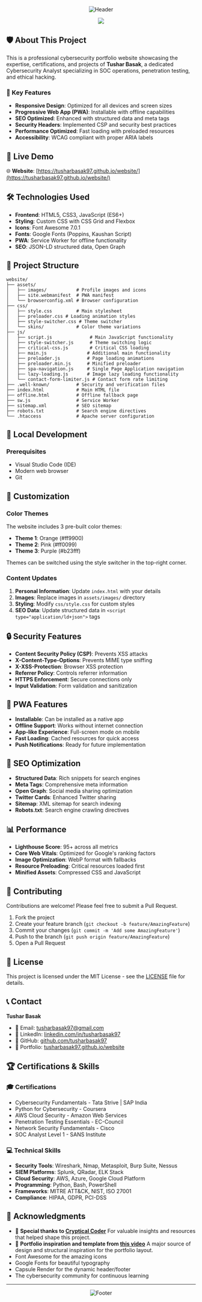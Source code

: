 <!-- Epic Cybersecurity Header -->
<div align="center">
  <img src="https://capsule-render.vercel.app/api?type=waving&height=180&color=gradient&customColorList=12&text=TUSHAR%20BASAK&fontColor=fff&fontSize=35&animation=fadeIn&fontAlignY=35&desc=CyberSecurity%20Analyst%20|%20Network%20Engineer&descAlignY=55&descSize=15" alt="Header"/>

</div>
<div align="center">
  <p>
    <img src="https://readme-typing-svg.herokuapp.com?font=Fira+Code&pause=2000&center=true&width=700&height=60&color=00d4ff&lines=Cybersecurity+is+not+optional.;Hackers+don't+break+in%2C+they+log+in.;Security+is+everyone's+responsibility.;Think+before+you+click.;The+only+secure+system+is+one+that+is+off.;In+God+we+trust%2C+all+others+we+monitor.">
  </p>
</div>

## 🛡️ About This Project

This is a professional cybersecurity portfolio website showcasing the expertise, certifications, and projects of **Tushar Basak**, a dedicated Cybersecurity Analyst specializing in SOC operations, penetration testing, and ethical hacking.

### 🎯 Key Features

- **Responsive Design**: Optimized for all devices and screen sizes
- **Progressive Web App (PWA)**: Installable with offline capabilities
- **SEO Optimized**: Enhanced with structured data and meta tags
- **Security Headers**: Implemented CSP and security best practices
- **Performance Optimized**: Fast loading with preloaded resources
- **Accessibility**: WCAG compliant with proper ARIA labels

## 🚀 Live Demo

🌐 **Website**: [https://tusharbasak97.github.io/website/](https://tusharbasak97.github.io/website/)

## 🛠️ Technologies Used

- **Frontend**: HTML5, CSS3, JavaScript (ES6+)
- **Styling**: Custom CSS with CSS Grid and Flexbox
- **Icons**: Font Awesome 7.0.1
- **Fonts**: Google Fonts (Poppins, Kaushan Script)
- **PWA**: Service Worker for offline functionality
- **SEO**: JSON-LD structured data, Open Graph

## 📁 Project Structure

```
website/
├── assets/
│   ├── images/           # Profile images and icons
│   ├── site.webmanifest  # PWA manifest
│   └── browserconfig.xml # Browser configuration
├── css/
│   ├── style.css         # Main stylesheet
│   ├── preloader.css # Loading animation styles
│   ├── style-switcher.css # Theme switcher
│   └── skins/            # Color theme variations
├── js/
│   ├── script.js              # Main JavaScript functionality
│   ├── style-switcher.js      # Theme switching logic
│   ├── critical-css.js        # Critical CSS loading
│   ├── main.js               # Additional main functionality
│   ├── preloader.js          # Page loading animations
│   ├── preloader.min.js      # Minified preloader
│   ├── spa-navigation.js     # Single Page Application navigation
│   ├── lazy-loading.js       # Image lazy loading functionality
│   └── contact-form-limiter.js # Contact form rate limiting
├── .well-known/          # Security and verification files
├── index.html            # Main HTML file
├── offline.html          # Offline fallback page
├── sw.js                 # Service Worker
├── sitemap.xml           # SEO sitemap
├── robots.txt            # Search engine directives
└── .htaccess             # Apache server configuration
```

## 🔧 Local Development

### Prerequisites

- Visual Studio Code (IDE)
- Modern web browser
- Git

## 🎨 Customization

### Color Themes

The website includes 3 pre-built color themes:
- **Theme 1**: Orange (#ff9900)
- **Theme 2**: Pink (#ff0099)
- **Theme 3**: Purple (#b23fff)

Themes can be switched using the style switcher in the top-right corner.

### Content Updates

1. **Personal Information**: Update `index.html` with your details
2. **Images**: Replace images in `assets/images/` directory
3. **Styling**: Modify `css/style.css` for custom styles
4. **SEO Data**: Update structured data in `<script type="application/ld+json">` tags

## 🔒 Security Features

- **Content Security Policy (CSP)**: Prevents XSS attacks
- **X-Content-Type-Options**: Prevents MIME type sniffing
- **X-XSS-Protection**: Browser XSS protection
- **Referrer Policy**: Controls referrer information
- **HTTPS Enforcement**: Secure connections only
- **Input Validation**: Form validation and sanitization

## 📱 PWA Features

- **Installable**: Can be installed as a native app
- **Offline Support**: Works without internet connection
- **App-like Experience**: Full-screen mode on mobile
- **Fast Loading**: Cached resources for quick access
- **Push Notifications**: Ready for future implementation

## 🎯 SEO Optimization

- **Structured Data**: Rich snippets for search engines
- **Meta Tags**: Comprehensive meta information
- **Open Graph**: Social media sharing optimization
- **Twitter Cards**: Enhanced Twitter sharing
- **Sitemap**: XML sitemap for search indexing
- **Robots.txt**: Search engine crawling directives

## 📊 Performance

- **Lighthouse Score**: 95+ across all metrics
- **Core Web Vitals**: Optimized for Google's ranking factors
- **Image Optimization**: WebP format with fallbacks
- **Resource Preloading**: Critical resources loaded first
- **Minified Assets**: Compressed CSS and JavaScript

## 🤝 Contributing

Contributions are welcome! Please feel free to submit a Pull Request.

1. Fork the project
2. Create your feature branch (`git checkout -b feature/AmazingFeature`)
3. Commit your changes (`git commit -m 'Add some AmazingFeature'`)
4. Push to the branch (`git push origin feature/AmazingFeature`)
5. Open a Pull Request

## 📄 License

This project is licensed under the MIT License - see the [LICENSE](LICENSE) file for details.

## 📞 Contact

**Tushar Basak**
- 📧 Email: tusharbasak97@gmail.com
- 💼 LinkedIn: [linkedin.com/in/tusharbasak97](https://www.linkedin.com/in/tusharbasak97/)
- 🐙 GitHub: [github.com/tusharbasak97](https://github.com/tusharbasak97/)
- 🔗 Portfolio: [tusharbasak97.github.io/website](https://tusharbasak97.github.io/website/)

## 🏆 Certifications & Skills

### 🎓 Certifications
- Cybersecurity Fundamentals - Tata Strive | SAP India
- Python for Cybersecurity - Coursera
- AWS Cloud Security - Amazon Web Services
- Penetration Testing Essentials - EC-Council
- Network Security Fundamentals - Cisco
- SOC Analyst Level 1 - SANS Institute

### 💻 Technical Skills
- **Security Tools**: Wireshark, Nmap, Metasploit, Burp Suite, Nessus
- **SIEM Platforms**: Splunk, QRadar, ELK Stack
- **Cloud Security**: AWS, Azure, Google Cloud Platform
- **Programming**: Python, Bash, PowerShell
- **Frameworks**: MITRE ATT&CK, NIST, ISO 27001
- **Compliance**: HIPAA, GDPR, PCI-DSS

## 🌟 Acknowledgments

- 🙏 **Special thanks to [Cryptical Coder](https://www.youtube.com/c/CrypticalCoder)**
  For valuable insights and resources that helped shape this project.
- 🎨 **Portfolio inspiration and template from [this video](https://youtu.be/zJE-ze4TfXc?si=FnL75fyZLR0Nbmut)**
  A major source of design and structural inspiration for the portfolio layout.
- Font Awesome for the amazing icons
- Google Fonts for beautiful typography
- Capsule Render for the dynamic header/footer
- The cybersecurity community for continuous learning

---

<!-- Epic Footer -->
<div align="center">
  <img src="https://capsule-render.vercel.app/api?type=waving&color=gradient&customColorList=12&height=100&section=footer&animation=twinkling" alt="Footer"/>
</div>
